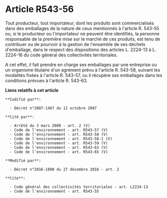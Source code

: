 # Article R543-56

Tout producteur, tout importateur, dont les produits sont commercialisés dans des emballages de la nature de ceux mentionnés
à l'article R. 543-55 ou, si le producteur ou l'importateur ne peuvent être identifiés, la personne responsable de la
première mise sur le marché de ces produits, est tenu de contribuer ou de pourvoir à la gestion de l'ensemble de ses déchets
d'emballage, dans le respect des dispositions des articles L. 2224-13 à L. 2224-16 du code général des collectivités
territoriales. 

A cet effet, il fait prendre en charge ses emballages par une entreprise ou un organisme titulaire d'un agrément prévu à
l'article R. 543-58, suivant les modalités fixées à l'article R. 543-57, ou il récupère ses emballages dans les conditions
prévues à l'article R. 543-63.

**Liens relatifs à cet article**

	**Codifié par**:

	  - Décret n°2007-1467 du 12 octobre 2007

	**Cité par**:

	  - Arrêté du 3 mars 2009 - art. 2 (V)
	  - Code de l'environnement - art. R543-57 (V)
	  - Code de l'environnement - art. R543-58 (V)
	  - Code de l'environnement - art. R543-58-1 (V)
	  - Code de l'environnement - art. R543-59 (V)
	  - Code de l'environnement - art. R543-63 (V)
	  - Code de l'environnement - art. R543-65 (V)

	**Modifié par**:

	  - Décret n°2016-1890 du 27 décembre 2016 - art. 2

	**Cite**:

	  - Code général des collectivités territoriales - art. L2224-13
	  - Code de l'environnement - art. R543-55
